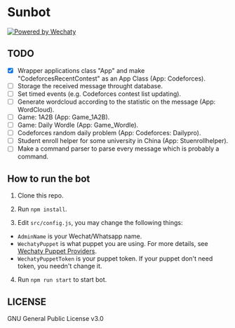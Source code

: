 # Sunbot

[![Powered by Wechaty](https://img.shields.io/badge/Powered%20By-Wechaty-brightgreen.svg)](https://github.com/wechaty/wechaty)

## TODO

- [x] Wrapper applications class "App" and make "CodeforcesRecentContest" as an App Class (App: Codeforces).
- [ ] Storage the received message throught database.
- [ ] Set timed events (e.g. Codeforces contest list updating).
- [ ] Generate wordcloud according to the statistic on the message (App: WordCloud).
- [ ] Game: 1A2B (App: Game_1A2B).
- [ ] Game: Daily Wordle (App: Game_Wordle).
- [ ] Codeforces random daily problem (App: Codeforces: Dailypro).
- [ ] Student enroll helper for some university in China (App: Stuenrollhelper).
- [ ] Make a command parser to parse every message which is probably a command.

## How to run the bot

1. Clone this repo.

2. Run `npm install`.

3. Edit `src/config.js`, you may change the following things:

- `AdminName` is your Wechat/Whatsapp name.
- `WechatyPuppet` is what puppet you are using. For more details, see [Wechaty Puppet Providers](https://wechaty.js.org/docs/puppet-providers/).
- `WechatyPuppetToken` is your puppet token. If your puppet don't need token, you needn't change it.

4. Run `npm run start` to start bot.

## LICENSE

GNU General Public License v3.0